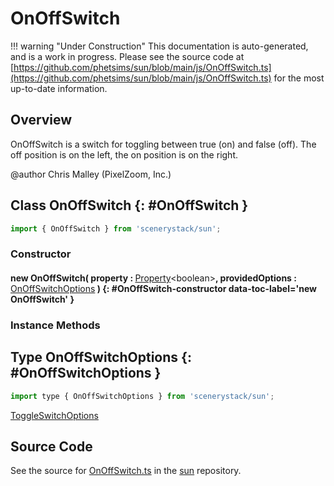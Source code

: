 # OnOffSwitch

!!! warning "Under Construction"
    This documentation is auto-generated, and is a work in progress. Please see the source code at
    [https://github.com/phetsims/sun/blob/main/js/OnOffSwitch.ts](https://github.com/phetsims/sun/blob/main/js/OnOffSwitch.ts) for the most up-to-date information.

## Overview

OnOffSwitch is a switch for toggling between true (on) and false (off).
The off position is on the left, the on position is on the right.

@author Chris Malley (PixelZoom, Inc.)

## Class OnOffSwitch {: #OnOffSwitch }


```js
import { OnOffSwitch } from 'scenerystack/sun';
```
### Constructor

#### new OnOffSwitch( property : <span style="font-weight: 400;">[Property](../axon/Property.md)&lt;<span style="color: hsla(calc(var(--md-hue) + 180deg),80%,40%,1);">boolean</span>&gt;</span>, providedOptions : <span style="font-weight: 400;">[OnOffSwitchOptions](../sun/OnOffSwitch.md#OnOffSwitchOptions)</span> ) {: #OnOffSwitch-constructor data-toc-label='new OnOffSwitch' }

### Instance Methods





## Type OnOffSwitchOptions {: #OnOffSwitchOptions }


```js
import type { OnOffSwitchOptions } from 'scenerystack/sun';
```


[ToggleSwitchOptions](../sun/ToggleSwitch.md#ToggleSwitchOptions)



## Source Code

See the source for [OnOffSwitch.ts](https://github.com/phetsims/sun/blob/main/js/OnOffSwitch.ts) in the [sun](https://github.com/phetsims/sun) repository.
